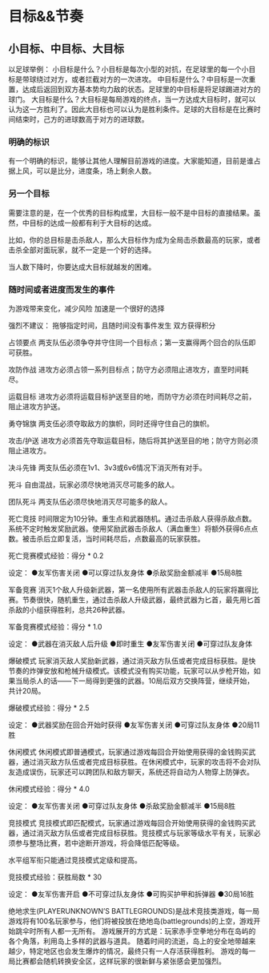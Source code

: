 # 目标&&节奏

## 小目标、中目标、大目标
以足球举例：
小目标是什么？小目标是每次小型的对抗，在足球里的每一个小目标是带球绕过对方，或者拦截对方的一次进攻。
中目标是什么？中目标是一次重置，达成后返回到双方基本势均力敌的状态。足球里的中目标是将足球踢进对方的球门。
大目标是什么？大目标是每局游戏的终点，当一方达成大目标时，就可以认为这一方胜利了。因此大目标也可以认为是胜利条件。足球的大目标是在比赛时间结束时，己方的进球数高于对方的进球数。

### 明确的标识

有一个明确的标识，能够让其他人理解目前游戏的进度。大家能知道，目前是谁占据上风，可以是比分，进度条，场上剩余人数。

### 另一个目标

需要注意的是，在一个优秀的目标构成里，大目标一般不是中目标的直接结果。虽然，中目标的达成一般都有利于大目标的达成。

比如，你的总目标是击杀敌人，那么大目标作为成为全局击杀数最高的玩家，或者击杀全部对面玩家，就不一定是一个好的选择。

当人数下降时，你要达成大目标就越发的困难。

### 随时间或者进度而发生的事件
为游戏带来变化，减少风险
加速是一个很好的选择


强烈不建议：
拖够指定时间，且随时间没有事件发生
双方获得积分

占领要点
两支队伍必须争夺并守住同一个目标点；第一支赢得两个回合的队伍即可获胜。

攻防作战
进攻方必须占领一系列目标点；防守方必须阻止进攻方，直至时间耗尽。

运载目标
进攻方必须将运载目标护送至目的地，而防守方必须在时间耗尽之前，阻止进攻方护送。

勇夺锦旗
两支伍必须夺取敌方的旗帜，同时还得守住自己的旗帜。

攻击/护送
进攻方必须首先夺取运载目标，随后将其护送至目的地；防守方则必须阻止进攻方。

决斗先锋
两支队伍必须在1v1、3v3或6v6情况下消灭所有对手。

死斗
自由混战，玩家必须尽快地消灭尽可能多的敌人。

团队死斗
两支队伍必须尽快地消灭尽可能多的敌人。

死亡竞技
时间限定为10分钟。重生点和武器随机。通过击杀敌人获得杀敌点数。系统不定时触发奖励武器。使用奖励武器击杀敌人（满血重生）将额外获得6点点数。被击杀后立即复活，当时间耗尽后，点数最高的玩家获胜。

死亡竞赛模式经验：得分 * 0.2

设定：
●友军伤害关闭
●可以穿过队友身体
●杀敌奖励金额减半
●15局8胜

军备竞赛
消灭1个敌人升级新武器，第一名使用所有武器击杀敌人的玩家将赢得比赛。节奏很快，随机重生，通过击杀敌人升级武器，最终武器为匕首，最先用匕首杀敌的小组获得胜利，总共26种武器。

军备竞赛模式经验：得分 * 1.0

设定：
●武器在消灭敌人后升级
●即时重生
●友军伤害关闭
●可穿过队友身体

爆破模式
玩家消灭敌人奖励新武器，通过消灭敌方队伍或者完成目标获胜。是快节奏的炸弹安放和枪械升级模式。该模式没有购买功能，玩家可以从步枪开始，如果当局杀人的话——下一局得到更强的武器。10局后双方交换阵营，继续开始，共计20局。

爆破模式经验：得分 * 2.5

设定：
●武器奖励在回合开始时获得
●友军伤害关闭
●可穿过队友身体
●20局11胜

休闲模式
休闲模式即普通模式，玩家通过游戏每回合开始使用获得的金钱购买武器，通过消灭敌方队伍或者完成目标获胜。在休闲模式中，玩家的攻击将不会对队友造成误伤，玩家还可以跨团队和敌方聊天，系统还将自动为人物穿上防弹衣。

休闲模式经验：得分 * 4.0

设定：
●友军伤害关闭
●可穿过队友身体
●杀敌奖励金额减半
●15局8胜

竞技模式
竞技模式即匹配模式，玩家通过游戏每回合开始使用获得的金钱购买武器，通过消灭敌方队伍或者完成目标获胜。竞技模式与玩家等级水平有关，玩家必须参与整场比赛，若中途断开游戏，将会降低匹配等级。

水平组军衔只能通过竞技模式定级和提高。

竞技模式经验：获胜局数 * 30

设定：
●友军伤害开启
●不可穿过队友身体
●可购买护甲和拆弹器
●30局16胜

绝地求生(PLAYERUNKNOWN’S BATTLEGROUNDS)是战术竞技类游戏，每一局游戏将有100名玩家参与，他们将被投放在绝地岛(battlegrounds)的上空，游戏开始跳伞时所有人都一无所有。
游戏展开的方式是：玩家赤手空拳地分布在岛屿的各个角落，利用岛上多样的武器与道具。
随着时间的流逝，岛上的安全地带越来越少，特定地区也会发生爆炸的情况，最终只有一人存活获得胜利。
游戏的每一局比赛都会随机转换安全区，这样玩家的很新鲜与紧张感会更加强烈。



